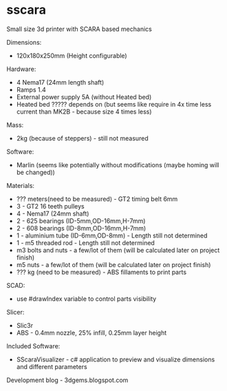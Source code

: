 # sscara
Small size 3d printer with SCARA based mechanics

Dimensions: 
* 120x180x250mm (Height configurable)

Hardware: 
* 4 Nema17 (24mm length shaft)
* Ramps 1.4
* External power supply 5A (without Heated bed)
* Heated bed ????? depends on (but seems like require in 4x time less current than MK2B - because size 4 times less)

Mass:
* 2kg (because of steppers) - still not measured

Software:
* Marlin (seems like potentially without modifications (maybe homing will be changed))

Materials:
* ??? meters(need to be measured) - GT2 timing belt 6mm
* 3 - GT2 16 teeth pulleys
* 4 - Nema17 (24mm shaft)
* 2 - 625 bearings (ID-5mm,OD-16mm,H-7mm)
* 2 - 608 bearings (ID-8mm,OD-16mm,H-7mm)
* 1 - aluminium tube (ID-6mm,OD-8mm) - Length still not determined
* 1 - m5 threaded rod - Length still not determined
* m3 bolts and nuts - a few/lot of them (will be calculated later on project finish)
* m5 nuts - a few/lot of them (will be calculated later on project finish)
* ??? kg (need to be measured) - ABS fillaments to print parts


SCAD:
* use #drawIndex variable to control parts visibility

Slicer:
* Slic3r
* ABS - 0.4mm nozzle, 25% infill, 0.25mm layer height

Included Software:
* SScaraVisualizer - c# application to preview and  visualize dimensions and different parameters

Development blog - 3dgems.blogspot.com